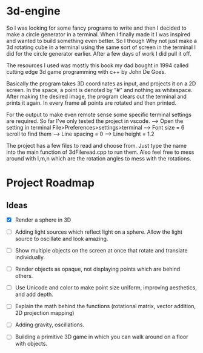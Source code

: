 # 3d-engine

So I was looking for some fancy programs to write and then I decided to make a circle generator in a terminal. When I finally made it I was inspired and wanted to build something even better. So I though Why not just make a 3d rotating cube in a terminal using the same sort of screen in the terminal I did for the circle generator earlier. After a few days of work I did pull it off.

The resources I used was mostly this book my dad bought in 1994 called cutting edge 3d game programming with c++ by John De Goes. 

Basically the program takes 3D coordinates as input, and projects it on a 2D screen. In the space, a point is denoted by "#" and nothing as whitespace. After making the desired image, the program clears out the terminal and prints it again. In every frame all points are rotated and then printed.

For the output to make even remote sense some specific terminal settings are required. So far I've only tested the project in vscode.
--> Open the setting in terminal File>Preferences>settings>terminal
--> Font size = 6 scroll to find them
--> Line spacing = 0
--> Line height = 1.2

The project has a few files to read and choose from. Just type the name into the main function of 3dFileread.cpp to run them. Also feel free to mess around with l,m,n which are the rotation angles to mess with the rotations.

# Project Roadmap

## Ideas
- [x] Render a sphere in 3D
- [ ] Adding light sources which reflect light on a sphere. Allow the light source to oscillate and look amazing.
- [ ] Show multiple objects on the screen at once that rotate and translate individually.
- [ ] Render objects as opaque, not displaying points which are behind others.
- [ ] Use Unicode and color to make point size uniform, improving aesthetics, and add depth.
- [ ] Explain the math behind the functions (rotational matrix, vector addition, 2D projection mapping)
- [ ] Adding gravity, oscillations.
- [ ] Building a primitive 3D game in which you can walk around on a floor with objects.

